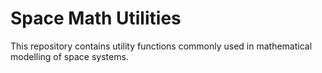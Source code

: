 # Space Math Utilities
This repository contains utility functions commonly used in mathematical modelling of space systems. 